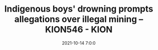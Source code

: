 ---
"title": "Indigenous boys' drowning prompts allegations over illegal mining – KION546 - KION"
"date": "2021-10-14 7:0:0"
"feed_name": "GOOGLENEWSMINING"
"feed_website": "https://news.google.com/search?q=mining%2Bincident&hl=en-US&gl=US&ceid=US:en"
"feed_rss": "https://news.google.com/rss/search?q=mining%2Bincident&hl=en-US&gl=US&ceid=US:en"
"link": "https://kion546.com/news/2021/10/14/indigenous-boys-drowning-prompts-allegations-over-illegal-mining/"
"source": "{'href': 'https://kion546.com', 'title': 'KION'}"
"file": "_posts/2021-1-1-8ccd6059a0bfa5c730f3716027f305c6e305aea0.md"
"accident": "0"
"drilling": "0"
"dead": "0"
"injured": "0"
"arrested": "0"
"place": "unknown place"
"where": "unknown site"
"causes": "unknown"
"place_uri": "unknown place"
---